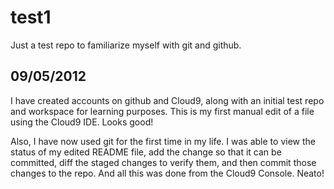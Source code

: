 test1
=====

Just a test repo to familiarize myself with git and github.

09/05/2012
----------

I have created accounts on github and Cloud9, along with an initial test repo
and workspace for learning purposes.  This is my first manual edit of a file
using the Cloud9 IDE.  Looks good!

Also, I have now used git for the first time in my life.  I was able to view the
status of my edited README file, add the change so that it can be committed,
diff the staged changes to verify them, and then commit those changes to the
repo.  And all this was done from the Cloud9 Console.  Neato!
